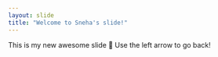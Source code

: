 ```yaml
---
layout: slide
title: "Welcome to Sneha's slide!"
---
```

This is my new awesome slide :tada:
Use the left arrow to go back!
